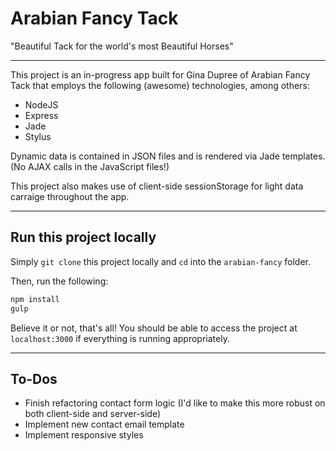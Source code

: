 Arabian Fancy Tack
=========

"Beautiful Tack for the world's most Beautiful Horses"

---

This project is an in-progress app built for Gina Dupree of Arabian Fancy Tack that employs the following (awesome) technologies, among others:

  - NodeJS
  - Express
  - Jade
  - Stylus

Dynamic data is contained in JSON files and is rendered via Jade templates. (No AJAX calls in the JavaScript files!)

This project also makes use of client-side sessionStorage for light data carraige throughout the app.

---

Run this project locally
----

Simply `git clone` this project locally and `cd` into the `arabian-fancy` folder.

Then, run the following:

```sh
npm install
gulp
```

Believe it or not, that's all! You should be able to access the project at `localhost:3000` if everything is running appropriately.

---

To-Dos
----

  - Finish refactoring contact form logic (I'd like to make this more robust on both client-side and server-side)
  - Implement new contact email template
  - Implement responsive styles
